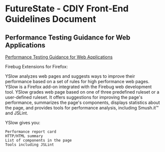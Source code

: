 FutureState - CDIY Front-End Guidelines Document
===========

Performance Testing Guidance for Web Applications
-------------------------------------------------

[Performance Testing Guidance for Web Applications](http://example.com/ "Performance Testing Guidance for Web Applications")

Firebug Extensions for Firefox:

YSlow analyzes web pages and suggests ways to improve their performance based on a set of rules for high performance web pages. YSlow is a Firefox add-on integrated with the Firebug web development tool. YSlow grades web page based on one of three predefined ruleset or a user-defined ruleset. It offers suggestions for improving the page's performance, summarizes the page's components, displays statistics about the page, and provides tools for performance analysis, including Smush.it™ and JSLint.

YSlow gives you:

    Performance report card
    HTTP/HTML summary
    List of components in the page
    Tools including JSLint 
    
